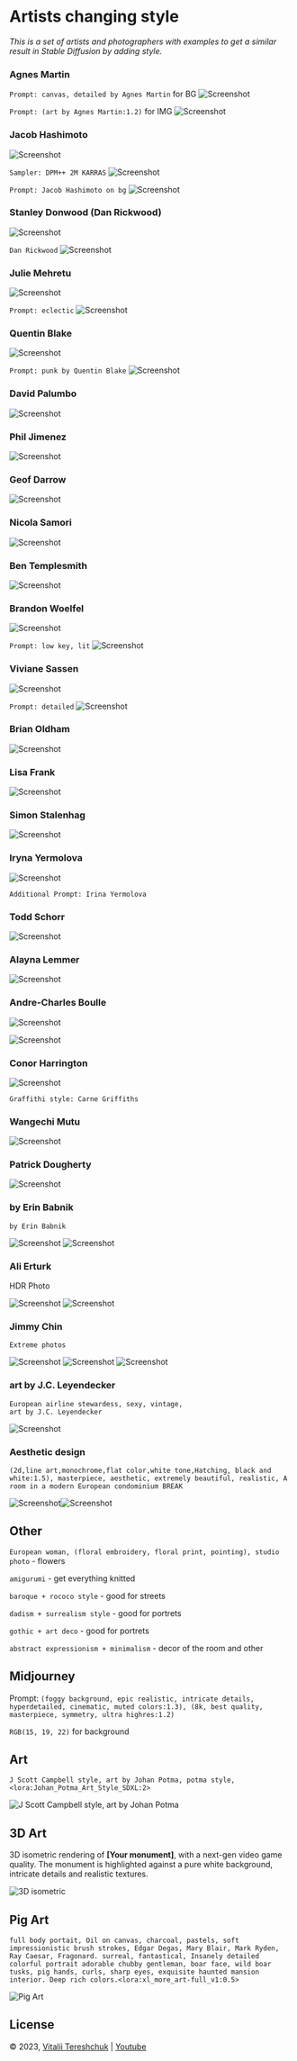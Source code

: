 # Artists changing style

*This is a set of artists and photographers with examples to get a similar result in Stable Diffusion by adding style.*

### Agnes Martin

```Prompt: canvas, detailed by Agnes Martin``` for BG
![Screenshot](images/Agnes-Martin01.jpg)

```Prompt: (art by Agnes Martin:1.2)``` for IMG
![Screenshot](images/Agnes-Martin02.jpg)



### Jacob Hashimoto

![Screenshot](images/Jacob-Hashimoto01.jpg)

```Sampler: DPM++ 2M KARRAS```
![Screenshot](images/Jacob-Hashimoto02.jpg)

```Prompt: Jacob Hashimoto on bg```
![Screenshot](images/Jacob-Hashimoto03.jpg)



### Stanley Donwood (Dan Rickwood)

![Screenshot](images/Stanley-Donwood01.jpg)

```Dan Rickwood```
![Screenshot](images/Stanley-Donwood02.jpg)



### Julie Mehretu

![Screenshot](images/Julie-Mehretu01.jpg)

```Prompt: eclectic```
![Screenshot](images/Julie-Mehretu02.jpg)



### Quentin Blake

![Screenshot](images/Quentin-Blake01.jpg)

```Prompt: punk by Quentin Blake```
![Screenshot](images/Quentin-Blake02.jpg)



### David Palumbo

![Screenshot](images/David-Palumbo01.jpg)



### Phil Jimenez

![Screenshot](images/Phil-Jimenez01.jpg)



### Geof Darrow

![Screenshot](images/Geof-Darrow01.jpg)



### Nicola Samori

![Screenshot](images/Nicola-Samori01.jpg)



### Ben Templesmith

![Screenshot](images/Ben-Templesmith01.jpg)



### Brandon Woelfel

![Screenshot](images/Brandon-Woelfel01.jpg)

```Prompt: low key, lit```
![Screenshot](images/Brandon-Woelfel02.jpg)



### Viviane Sassen

![Screenshot](images/Viviane-Sassen01.jpg)

```Prompt: detailed```
![Screenshot](images/Viviane-Sassen02.jpg)



### Brian Oldham

![Screenshot](images/Brian-Oldham01.jpg)



### Lisa Frank

![Screenshot](images/Lisa-Frank01.jpg)



### Simon Stalenhag

![Screenshot](images/Simon-Stalenhag01.jpg)



### Iryna Yermolova

![Screenshot](images/Iryna-Yermolova01.jpg)

```Additional Prompt: Irina Yermolova```



### Todd Schorr

![Screenshot](images/Todd-Schorr01.jpg)



### Alayna Lemmer

![Screenshot](images/Alayna-Lemmer01.jpg)



### Andre-Charles Boulle

![Screenshot](images/Andre-Charles-Boulle01.jpg)

![Screenshot](images/Andre-Charles-Boulle02.jpg)



### Conor Harrington

![Screenshot](images/Conor-Harrington01.jpg)

``` Graffithi style: Carne Griffiths ```



### Wangechi Mutu

![Screenshot](images/Wangechi-Mutu01.jpg)



### Patrick Dougherty
![Screenshot](images/Patrick-Dougherty01.jpg)


### by Erin Babnik

```by Erin Babnik```

![Screenshot](images/by-Erin-Babnik01.jpg) ![Screenshot](images/by-Erin-Babnik02.jpg)


### Ali Erturk

HDR Photo

![Screenshot](images/Ali-Erturk01.jpg) ![Screenshot](images/Ali-Erturk02.jpg)

### Jimmy Chin

```Extreme photos```

![Screenshot](images/Jimmy-Chin01.jpg) ![Screenshot](images/Jimmy-Chin02.jpg) ![Screenshot](images/Jimmy-Chin03.jpg)


### art by J.C. Leyendecker

```
European airline stewardess, sexy, vintage, 
art by J.C. Leyendecker
```

![Screenshot](images/J_Scott_Campbell_Johan_Potma.jpg)

### Aesthetic design

```
(2d,line art,monochrome,flat color,white tone,Hatching, black and white:1.5), masterpiece, aesthetic, extremely beautiful, realistic, A room in a modern European condominium BREAK
```

![Screenshot](images/aesthetic_design01.jpg)![Screenshot](images/aesthetic_design02.jpg) 

## Other

```European woman, (floral embroidery, floral print, pointing), studio photo``` - flowers

```amigurumi``` - get everything knitted

```baroque + rococo style``` - good for streets

```dadism + surrealism style``` - good for portrets

```gothic + art deco``` - good for portrets

```abstract expressionism + minimalism``` - decor of the room and other

## Midjourney

Prompt: ```(foggy background, epic realistic, intricate details, hyperdetailed, cinematic, muted colors:1.3), (8k, best quality, masterpiece, symmetry, ultra highres:1.2)```

```RGB(15, 19, 22)``` for background


## Art

```
J Scott Campbell style, art by Johan Potma, potma style, <lora:Johan_Potma_Art_Style_SDXL:2>
```
![J Scott Campbell style, art by Johan Potma](images/J_Scott_Campbell_Johan_Potma.jpg)


## 3D Art

3D isometric rendering of **[Your monument]**, with a next-gen video game quality. The monument is highlighted against a pure white background, intricate details and realistic textures.

![3D isometric](images/3d_isometric.jpg)


## Pig Art

```
full body portait, Oil on canvas, charcoal, pastels, soft impressionistic brush strokes, Edgar Degas, Mary Blair, Mark Ryden, Ray Caesar, Fragonard. surreal, fantastical, Insanely detailed colorful portrait adorable chubby gentleman, boar face, wild boar tusks, pig hands, curls, sharp eyes, exquisite haunted mansion interior. Deep rich colors.<lora:xl_more_art-full_v1:0.5>
```

![Pig Art](images/pig00.jpg)

## License

&copy; 2023, [Vitalii Tereshchuk][home] | [Youtube][youtube]
<br />


[home]: http://dotoca.net

[paypal]: https://paypal.me/xvoland

[youtube]: https://youtube.com/@xvoland

[instagram]: https://www.instagram.com/xvoland/
